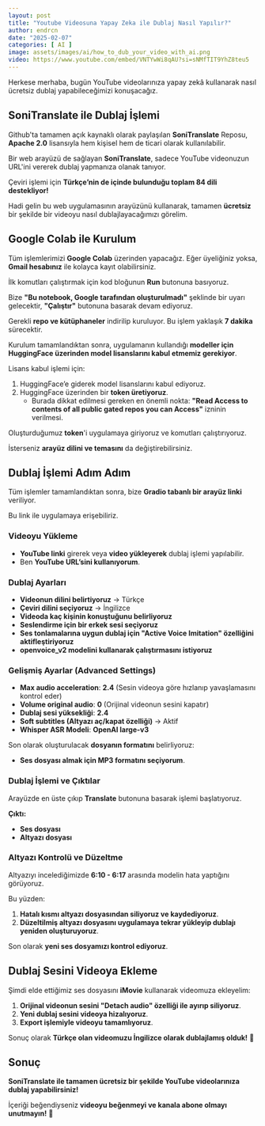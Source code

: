 ```yaml
---
layout: post
title: "Youtube Videosuna Yapay Zeka ile Dublaj Nasıl Yapılır?"
author: endrcn
date: "2025-02-07"
categories: [ AI ]
image: assets/images/ai/how_to_dub_your_video_with_ai.png
video: https://www.youtube.com/embed/VNTYwWi8qAU?si=sNMfTIT9YhZ8teu5
--- 
```


Herkese merhaba, bugün YouTube videolarınıza yapay zekâ kullanarak nasıl ücretsiz dublaj yapabileceğimizi konuşacağız.  

## **SoniTranslate ile Dublaj İşlemi**  

Github'ta tamamen açık kaynaklı olarak paylaşılan **SoniTranslate** Reposu, **Apache 2.0** lisansıyla hem kişisel hem de ticari olarak kullanılabilir.  

Bir web arayüzü de sağlayan **SoniTranslate**, sadece YouTube videonuzun URL'ini vererek dublaj yapmanıza olanak tanıyor.  

Çeviri işlemi için **Türkçe’nin de içinde bulunduğu toplam 84 dili destekliyor!**  

Hadi gelin bu web uygulamasının arayüzünü kullanarak, tamamen **ücretsiz** bir şekilde bir videoyu nasıl dublajlayacağımızı görelim.  

## **Google Colab ile Kurulum**  

Tüm işlemlerimizi **Google Colab** üzerinden yapacağız. Eğer üyeliğiniz yoksa, **Gmail hesabınız** ile kolayca kayıt olabilirsiniz.  

İlk komutları çalıştırmak için kod bloğunun **Run** butonuna basıyoruz.  

Bize **"Bu notebook, Google tarafından oluşturulmadı"** şeklinde bir uyarı gelecektir, **"Çalıştır"** butonuna basarak devam ediyoruz.  

Gerekli **repo ve kütüphaneler** indirilip kuruluyor. Bu işlem yaklaşık **7 dakika** sürecektir.  

Kurulum tamamlandıktan sonra, uygulamanın kullandığı **modeller için HuggingFace üzerinden model lisanslarını kabul etmemiz gerekiyor**.  

Lisans kabul işlemi için:  
1. HuggingFace’e giderek model lisanslarını kabul ediyoruz.  
2. HuggingFace üzerinden bir **token üretiyoruz**.  
   - Burada dikkat edilmesi gereken en önemli nokta: **"Read Access to contents of all public gated repos you can Access"** izninin verilmesi.  

Oluşturduğumuz **token**'i uygulamaya giriyoruz ve komutları çalıştırıyoruz.  

İsterseniz **arayüz dilini ve temasını** da değiştirebilirsiniz.  

## **Dublaj İşlemi Adım Adım**  

Tüm işlemler tamamlandıktan sonra, bize **Gradio tabanlı bir arayüz linki** veriliyor.  

Bu link ile uygulamaya erişebiliriz.  

### **Videoyu Yükleme**  
- **YouTube linki** girerek veya **video yükleyerek** dublaj işlemi yapılabilir.  
- Ben **YouTube URL’sini kullanıyorum**.  

### **Dublaj Ayarları**  
- **Videonun dilini belirtiyoruz** → Türkçe  
- **Çeviri dilini seçiyoruz** → İngilizce  
- **Videoda kaç kişinin konuştuğunu belirliyoruz**  
- **Seslendirme için bir erkek sesi seçiyoruz**  
- **Ses tonlamalarına uygun dublaj için "Active Voice Imitation" özelliğini aktifleştiriyoruz**  
- **openvoice_v2 modelini kullanarak çalıştırmasını istiyoruz**  

### **Gelişmiş Ayarlar (Advanced Settings)**  
- **Max audio acceleration**: **2.4** (Sesin videoya göre hızlanıp yavaşlamasını kontrol eder)  
- **Volume original audio**: **0** (Orijinal videonun sesini kapatır)  
- **Dublaj sesi yüksekliği**: **2.4**  
- **Soft subtitles (Altyazı aç/kapat özelliği)** → Aktif  
- **Whisper ASR Modeli**: **OpenAI large-v3**  

Son olarak oluşturulacak **dosyanın formatını** belirliyoruz:  
- **Ses dosyası almak için MP3 formatını seçiyorum**.  

### **Dublaj İşlemi ve Çıktılar**  

Arayüzde en üste çıkıp **Translate** butonuna basarak işlemi başlatıyoruz.  

**Çıktı:**  
- **Ses dosyası**  
- **Altyazı dosyası**  

### **Altyazı Kontrolü ve Düzeltme**  

Altyazıyı incelediğimizde **6:10 - 6:17** arasında modelin hata yaptığını görüyoruz.  

Bu yüzden:  
1. **Hatalı kısmı altyazı dosyasından siliyoruz ve kaydediyoruz**.  
2. **Düzeltilmiş altyazı dosyasını uygulamaya tekrar yükleyip dublajı yeniden oluşturuyoruz**.  

Son olarak **yeni ses dosyamızı kontrol ediyoruz**.  

## **Dublaj Sesini Videoya Ekleme**  

Şimdi elde ettiğimiz ses dosyasını **iMovie** kullanarak videomuza ekleyelim:  
1. **Orijinal videonun sesini "Detach audio" özelliği ile ayırıp siliyoruz**.  
2. **Yeni dublaj sesini videoya hizalıyoruz**.  
3. **Export işlemiyle videoyu tamamlıyoruz**.  

Sonuç olarak **Türkçe olan videomuzu İngilizce olarak dublajlamış olduk!** 🎉  

## **Sonuç**  

**SoniTranslate ile tamamen ücretsiz bir şekilde YouTube videolarınıza dublaj yapabilirsiniz!**  

İçeriği beğendiyseniz **videoyu beğenmeyi ve kanala abone olmayı unutmayın!** 🚀